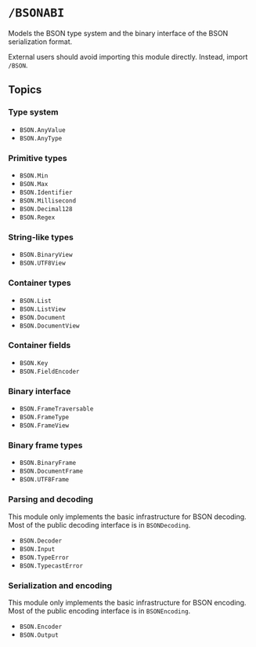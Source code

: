 # ``/BSONABI``

Models the BSON type system and the binary interface of the BSON serialization format.

External users should avoid importing this module directly. Instead, import ``/BSON``.

## Topics

### Type system

-   ``BSON.AnyValue``
-   ``BSON.AnyType``

### Primitive types

-   ``BSON.Min``
-   ``BSON.Max``
-   ``BSON.Identifier``
-   ``BSON.Millisecond``
-   ``BSON.Decimal128``
-   ``BSON.Regex``

### String-like types

-   ``BSON.BinaryView``
-   ``BSON.UTF8View``

### Container types

-   ``BSON.List``
-   ``BSON.ListView``
-   ``BSON.Document``
-   ``BSON.DocumentView``

### Container fields

-   ``BSON.Key``
-   ``BSON.FieldEncoder``

### Binary interface

-   ``BSON.FrameTraversable``
-   ``BSON.FrameType``
-   ``BSON.FrameView``

### Binary frame types

-   ``BSON.BinaryFrame``
-   ``BSON.DocumentFrame``
-   ``BSON.UTF8Frame``

### Parsing and decoding

This module only implements the basic infrastructure for BSON decoding. Most of the public decoding interface is in ``BSONDecoding``.

-   ``BSON.Decoder``
-   ``BSON.Input``
-   ``BSON.TypeError``
-   ``BSON.TypecastError``

### Serialization and encoding

This module only implements the basic infrastructure for BSON encoding. Most of the public encoding interface is in ``BSONEncoding``.

-   ``BSON.Encoder``
-   ``BSON.Output``
